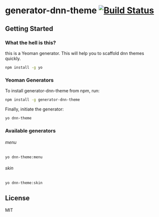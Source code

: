 # generator-dnn-theme [![Build Status](https://travis-ci.org/OctoD/generator-dnn-theme.svg?branch=master)](https://travis-ci.org/octod/generator-dnn-theme)

## Getting Started

### What the hell is this?

this is a Yeoman generator. This will help you to scaffold dnn themes quickly.

```bash
npm install -g yo
```

### Yeoman Generators

To install generator-dnn-theme from npm, run:

```bash
npm install -g generator-dnn-theme
```

Finally, initiate the generator:

```bash
yo dnn-theme
```

### Available generators

###### menu

```bash
yo dnn-theme:menu
```

###### skin

```bash
yo dnn-theme:skin
```

## License

MIT
